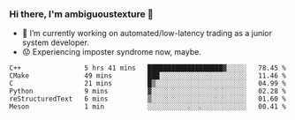 ### Hi there, I'm ambiguoustexture 👋

<!--
**ambiguoustexture/ambiguoustexture** is a ✨ _special_ ✨ repository because its `README.md` (this file) appears on your GitHub profile.

Here are some ideas to get you started:
-->
- 🔭 I’m currently working on automated/low-latency trading as a junior system developer.
- :worried: Experiencing imposter syndrome now, maybe.

<!--START_SECTION:waka-->

```text
C++                5 hrs 41 mins   ███████████████████▓░░░░░   78.45 %
CMake              49 mins         ███░░░░░░░░░░░░░░░░░░░░░░   11.46 %
C                  21 mins         █▒░░░░░░░░░░░░░░░░░░░░░░░   04.99 %
Python             9 mins          ▓░░░░░░░░░░░░░░░░░░░░░░░░   02.28 %
reStructuredText   6 mins          ▒░░░░░░░░░░░░░░░░░░░░░░░░   01.60 %
Meson              1 min           ░░░░░░░░░░░░░░░░░░░░░░░░░   00.41 %
```

<!--END_SECTION:waka-->
